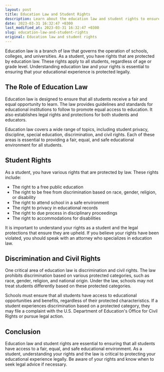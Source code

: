 ```yaml
---
layout: post
title: Education Law and Student Rights
description: Learn about the education law and student rights to ensure that your educational experience is protected legally.
date: 2023-03-31 16:32:47 +0300
last_modified_at: 2023-03-31 16:32:47 +0300
slug: education-law-and-student-rights
original: Education law and student rights
---
```

Education law is a branch of law that governs the operation of schools, colleges, and universities. As a student, you have rights that are protected by education law. These rights apply to all students, regardless of age or grade level. Understanding education law and your rights is essential to ensuring that your educational experience is protected legally. 

## The Role of Education Law

Education law is designed to ensure that all students receive a fair and equal opportunity to learn. The law provides guidelines and standards for educational institutions to follow to promote equal access to education. It also establishes legal rights and protections for both students and educators. 

Education law covers a wide range of topics, including student privacy, discipline, special education, discrimination, and civil rights. Each of these areas is essential to providing a fair, equal, and safe educational environment for all students. 

## Student Rights

As a student, you have various rights that are protected by law. These rights include:

- The right to a free public education
- The right to be free from discrimination based on race, gender, religion, or disability
- The right to attend school in a safe environment 
- The right to privacy in educational records
- The right to due process in disciplinary proceedings 
- The right to accommodations for disabilities 

It is important to understand your rights as a student and the legal protections that ensure they are upheld. If you believe your rights have been violated, you should speak with an attorney who specializes in education law. 

## Discrimination and Civil Rights

One critical area of education law is discrimination and civil rights. The law prohibits discrimination based on various protected categories, such as race, gender, religion, and national origin. Under the law, schools may not treat students differently based on these protected categories. 

Schools must ensure that all students have access to educational opportunities and benefits, regardless of their protected characteristics. If a student experiences discrimination based on a protected category, they may file a complaint with the U.S. Department of Education's Office for Civil Rights or pursue legal action. 

## Conclusion

Education law and student rights are essential to ensuring that all students have access to a fair, equal, and safe educational environment. As a student, understanding your rights and the law is critical to protecting your educational experience legally. Be aware of your rights and know when to seek legal advice if necessary.